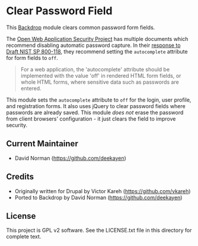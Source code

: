 Clear Password Field
====================

This [Backdrop](https://backdropcms.org/) module clears common password form fields.

The [Open Web Application Security Project](https://www.owasp.org/) has
multiple documents which recommend disabling automatic password capture.
In their [response to Draft NIST SP 800-118](https://www.owasp.org/index.php/Industry:Draft_NIST_SP_800-118),
they recommend setting the `autocomplete` attribute for form fields to `off`.

> For a web application, the 'autocomplete' attribute should be implemented
> with the value 'off' in rendered HTML form fields, or whole HTML forms,
> where sensitive data such as passwords are entered.

This module sets the `autocomplete` attribute to `off` for the login,
user profile, and registration forms. It also uses jQuery to clear password
fields where passwords are already saved. This module _does not_ erase
the password from client browsers' configuration - it just clears the
field to improve security.

Current Maintainer
------------------

- David Norman (https://github.com/deekayen)

Credits
-------

- Originally written for Drupal by Victor Kareh (https://github.com/vkareh)
- Ported to Backdrop by David Norman (https://github.com/deekayen)

License
-------

This project is GPL v2 software. See the LICENSE.txt file in this directory for
complete text.

